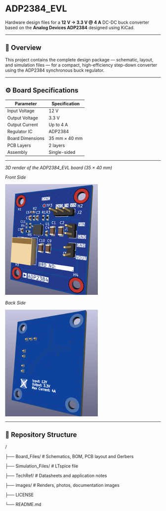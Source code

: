 # ADP2384_EVL

Hardware design files for a **12 V → 3.3 V @ 4 A** DC-DC buck converter based on the **Analog Devices ADP2384** designed using KiCad.

---

## 🧭 Overview

This project contains the complete design package — schematic, layout, and simulation files — for a compact, high-efficiency step-down converter using the ADP2384 synchronous buck regulator.  

---

## ⚙️ Board Specifications

| Parameter | Specification |
|------------|---------------|
| Input Voltage | 12 V |
| Output Voltage | 3.3 V |
| Output Current | Up to 4 A |
| Regulator IC | ADP2384 |
| Board Dimensions | 35 mm × 40 mm |
| PCB Layers | 2 layers |
| Assembly | Single-sided |

---

*3D render of the ADP2384_EVL board (35 × 40 mm)*

*Front Side*

<p align="left">
  <img src="images/Board_3d_front.png" alt="3D View of the Board Front Side" width="300">
</p>

*Back Side*

<p align="left">
  <img src="images/Board_3d_back.png" alt="3D View of the Board Back Side" width="300">
</p>

---

## 📂 Repository Structure
/

├── Board_Files/ # Schematics, BOM, PCB layout and Gerbers

├── Simulation_Files/ # LTspice file

├── TechRef/ # Datasheets and application notes

├── images/ # Renders, photos, documentation images

├── LICENSE

└── README.md
